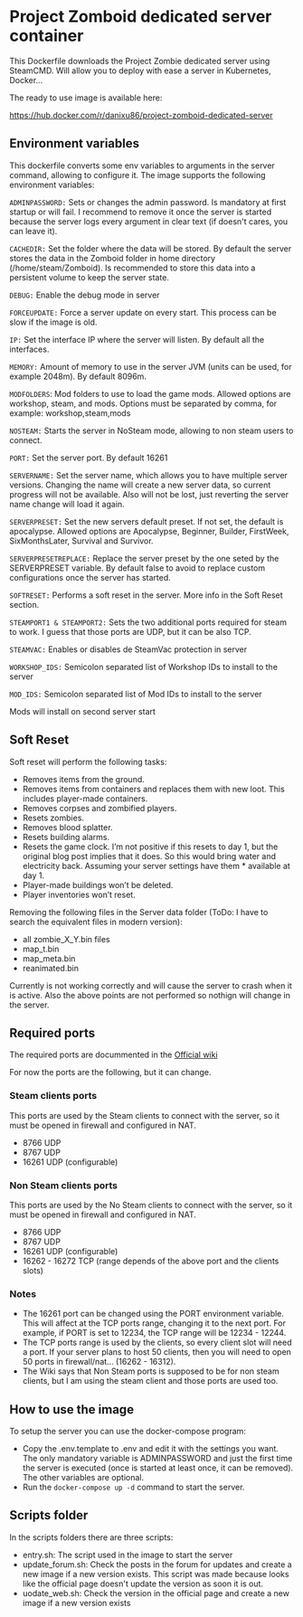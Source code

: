 # Project Zomboid dedicated server container

This Dockerfile downloads the Project Zombie dedicated server using SteamCMD. Will allow you to deploy with ease a server in Kubernetes, Docker...

The ready to use image is available here:

https://hub.docker.com/r/danixu86/project-zomboid-dedicated-server

## Environment variables

This dockerfile converts some env variables to arguments in the server command, allowing to configure it. The image supports the following environment variables:

`ADMINPASSWORD:` Sets or changes the admin password. Is mandatory at first startup or will fail. I recommend to remove it once the server is started because the server logs every argument in clear text (if doesn't cares, you can leave it).

`CACHEDIR:` Set the folder where the data will be stored. By default the server stores the data in the Zomboid folder in home directory (/home/steam/Zomboid). Is recommended to store this data into a persistent volume to keep the server state.

`DEBUG:` Enable the debug mode in server

`FORCEUPDATE:` Force a server update on every start. This process can be slow if the image is old.

`IP:` Set the interface IP where the server will listen. By default all the interfaces.

`MEMORY:` Amount of memory to use in the server JVM (units can be used, for example 2048m). By default 8096m.

`MODFOLDERS`: Mod folders to use to load the game mods. Allowed options are workshop, steam, and mods. Options must be separated by comma, for example: workshop,steam,mods

`NOSTEAM:` Starts the server in NoSteam mode, allowing to non steam users to connect.

`PORT:` Set the server port. By default 16261

`SERVERNAME:` Set the server name, which allows you to have multiple server versions. Changing the name will create a new server data, so current progress will not be available. Also will not be lost, just reverting the server name change will load it again.

`SERVERPRESET:` Set the new servers default preset. If not set, the default is apocalypse. Allowed options are Apocalypse, Beginner, Builder, FirstWeek, SixMonthsLater, Survival and Survivor.

`SERVERPRESETREPLACE:` Replace the server preset by the one seted by the SERVERPRESET variable. By default false to avoid to replace custom configurations once the server has started.

`SOFTRESET:` Performs a soft reset in the server. More info in the Soft Reset section.

`STEAMPORT1 & STEAMPORT2:` Sets the two additional ports required for steam to work. I guess that those ports are UDP, but it can be also TCP.

`STEAMVAC:` Enables or disables de SteamVac protection in server

`WORKSHOP_IDS:` Semicolon separated list of Workshop IDs to install to the server

`MOD_IDS:` Semicolon separated list of Mod IDs to install to the server

Mods will install on second server start
## Soft Reset

Soft reset will perform the following tasks:

* Removes items from the ground.
* Removes items from containers and replaces them with new loot. This includes player-made containers.
* Removes corpses and zombified players.
* Resets zombies.
* Removes blood splatter.
* Resets building alarms.
* Resets the game clock. I’m not positive if this resets to day 1, but the original blog post implies that it does. So this would bring water and electricity back. Assuming your server settings have them * available at day 1.
* Player-made buildings won’t be deleted.
* Player inventories won’t reset.

Removing the following files in the Server data folder (ToDo: I have to search the equivalent files in modern version):

* all zombie_X_Y.bin files
* map_t.bin
* map_meta.bin
* reanimated.bin

Currently is not working correctly and will cause the server to crash when it is active. Also the above points are not performed so nothign will change in the server.

## Required ports

The required ports are docummented in the [Official wiki](https://pzwiki.net/wiki/Dedicated_Server#Forwarding_Required_Ports)

For now the ports are the following, but it can change.

### Steam clients ports

This ports are used by the Steam clients to connect with the server, so it must be opened in firewall and configured in NAT.

* 8766 UDP
* 8767 UDP
* 16261 UDP (configurable)

### Non Steam clients ports

This ports are used by the No Steam clients to connect with the server, so it must be opened in firewall and configured in NAT.

* 8766 UDP
* 8767 UDP
* 16261 UDP (configurable)
* 16262 - 16272 TCP (range depends of the above port and the clients slots)

### Notes

* The 16261 port can be changed using the PORT environment variable. This will affect at the TCP ports range, changing it to the next port. For example, if PORT is set to 12234, the TCP range will be 12234 - 12244.
* The TCP ports range is used by the clients, so every client slot will need a port. If your server plans to host 50 clients, then you will need to open 50 ports in firewall/nat... (16262 - 16312).
* The Wiki says that Non Steam ports is supposed to be for non steam clients, but I am using the steam client and those ports are used too.

## How to use the image

To setup the server you can use the docker-compose program:

* Copy the .env.template to .env and edit it with the settings you want. The only mandatory variable is ADMINPASSWORD and just the first time the server is executed (once is started at least once, it can be removed). The other variables are optional.
* Run the `docker-compose up -d` command to start the server.

## Scripts folder

In the scripts folders there are three scripts:

* entry.sh: The script used in the image to start the server
* update_forum.sh: Check the posts in the forum for updates and create a new image if a new version exists. This script was made because looks like the official page doesn't update the version as soon it is out.
* uodate_web.sh: Check the version in the official page and create a new image if a new version exists
